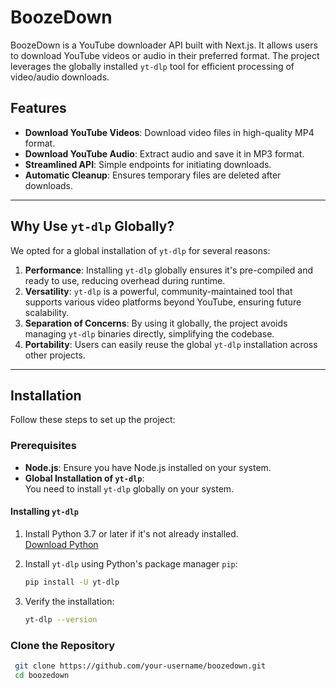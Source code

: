 # BoozeDown

BoozeDown is a YouTube downloader API built with Next.js. It allows users to download YouTube videos or audio in their preferred format. The project leverages the globally installed `yt-dlp` tool for efficient processing of video/audio downloads.  

## Features

- **Download YouTube Videos**: Download video files in high-quality MP4 format.
- **Download YouTube Audio**: Extract audio and save it in MP3 format.
- **Streamlined API**: Simple endpoints for initiating downloads.
- **Automatic Cleanup**: Ensures temporary files are deleted after downloads.

---

## Why Use `yt-dlp` Globally?

We opted for a global installation of `yt-dlp` for several reasons:

1. **Performance**: Installing `yt-dlp` globally ensures it's pre-compiled and ready to use, reducing overhead during runtime.
2. **Versatility**: `yt-dlp` is a powerful, community-maintained tool that supports various video platforms beyond YouTube, ensuring future scalability.
3. **Separation of Concerns**: By using it globally, the project avoids managing `yt-dlp` binaries directly, simplifying the codebase.
4. **Portability**: Users can easily reuse the global `yt-dlp` installation across other projects.

---

## Installation

Follow these steps to set up the project:

### Prerequisites

- **Node.js**: Ensure you have Node.js installed on your system.
- **Global Installation of `yt-dlp`**:  
  You need to install `yt-dlp` globally on your system.  

#### Installing `yt-dlp`
1. Install Python 3.7 or later if it's not already installed.  
   [Download Python](https://www.python.org/downloads/)

2. Install `yt-dlp` using Python's package manager `pip`:  
   ```bash
   pip install -U yt-dlp
3. Verify the installation:
   ```bash
   yt-dlp --version
   
### Clone the Repository
   ```bash
    git clone https://github.com/your-username/boozedown.git
    cd boozedown
